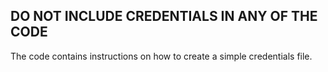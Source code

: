 DO NOT INCLUDE CREDENTIALS IN ANY OF THE CODE
---------------------------------------------
The code contains instructions on how to create
a simple credentials file.
